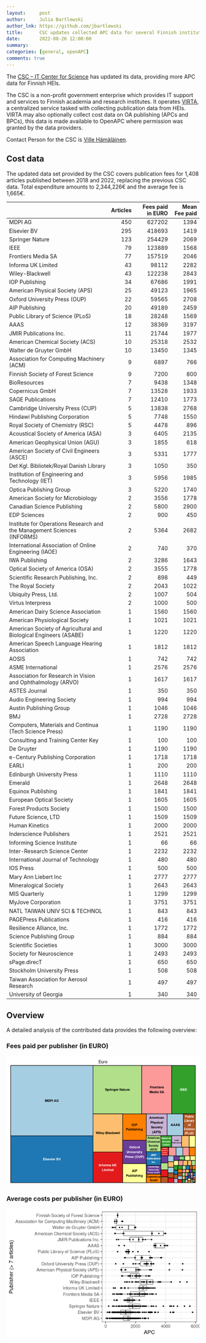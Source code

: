 ```yaml
---
layout:     post
author:     Julia Bartlewski
author_lnk: https://github.com/jbartlewski
title:      CSC updates collected APC data for several Finnish institutions
date:       2022-08-26 12:00:00
summary:    
categories: [general, openAPC]
comments: true
---
```





The [CSC – IT Center for Science](https://www.csc.fi/en/home) has updated its data, providing more APC data for Finnish HEIs.

The CSC is a non-profit government enterprise which provides IT support and services to Finnish academia and research institutes. It operates [VIRTA](https://wiki.eduuni.fi/display/cscvirtajtp/VIRTA+in+English), a centralized service tasked with collecting publication data from HEIs. VIRTA may also optionally collect cost data on OA publishing (APCs and BPCs), this data is made available to OpenAPC where permission was granted by the data providers.

Contact Person for the CSC is [Ville Hämäläinen](mailto:virta-julkaisutietopalvelu@csc.fi).

## Cost data




The updated data set provided by the CSC covers publication fees for 1,408 articles published between 2018 and 2022, replacing the previous CSC data. Total expenditure amounts to 2,344,226€ and the average fee is 1,665€.



|                                                                        | Articles| Fees paid in EURO| Mean Fee paid|
|:-----------------------------------------------------------------------|--------:|-----------------:|-------------:|
|MDPI AG                                                                 |      450|            627202|          1394|
|Elsevier BV                                                             |      295|            418693|          1419|
|Springer Nature                                                         |      123|            254429|          2069|
|IEEE                                                                    |       79|            123889|          1568|
|Frontiers Media SA                                                      |       77|            157519|          2046|
|Informa UK Limited                                                      |       43|             98112|          2282|
|Wiley-Blackwell                                                         |       43|            122238|          2843|
|IOP Publishing                                                          |       34|             67686|          1991|
|American Physical Society (APS)                                         |       25|             49123|          1965|
|Oxford University Press (OUP)                                           |       22|             59565|          2708|
|AIP Publishing                                                          |       20|             49189|          2459|
|Public Library of Science (PLoS)                                        |       18|             28248|          1569|
|AAAS                                                                    |       12|             38369|          3197|
|JMIR Publications Inc.                                                  |       11|             21744|          1977|
|American Chemical Society (ACS)                                         |       10|             25318|          2532|
|Walter de Gruyter GmbH                                                  |       10|             13450|          1345|
|Association for Computing Machinery (ACM)                               |        9|              6897|           766|
|Finnish Society of Forest Science                                       |        9|              7200|           800|
|BioResources                                                            |        7|              9438|          1348|
|Copernicus GmbH                                                         |        7|             13528|          1933|
|SAGE Publications                                                       |        7|             12410|          1773|
|Cambridge University Press (CUP)                                        |        5|             13838|          2768|
|Hindawi Publishing Corporation                                          |        5|              7748|          1550|
|Royal Society of Chemistry (RSC)                                        |        5|              4478|           896|
|Acoustical Society of America (ASA)                                     |        3|              6405|          2135|
|American Geophysical Union (AGU)                                        |        3|              1855|           618|
|American Society of Civil Engineers (ASCE)                              |        3|              5331|          1777|
|Det Kgl. Bibliotek/Royal Danish Library                                 |        3|              1050|           350|
|Institution of Engineering and Technology (IET)                         |        3|              5956|          1985|
|Optica Publishing Group                                                 |        3|              5220|          1740|
|American Society for Microbiology                                       |        2|              3556|          1778|
|Canadian Science Publishing                                             |        2|              5800|          2900|
|EDP Sciences                                                            |        2|               900|           450|
|Institute for Operations Research and the Management Sciences (INFORMS) |        2|              5364|          2682|
|International Association of Online Engineering (IAOE)                  |        2|               740|           370|
|IWA Publishing                                                          |        2|              3286|          1643|
|Optical Society of America (OSA)                                        |        2|              3555|          1778|
|Scientific Research Publishing, Inc.                                    |        2|               898|           449|
|The Royal Society                                                       |        2|              2043|          1022|
|Ubiquity Press, Ltd.                                                    |        2|              1007|           504|
|Virtus Interpress                                                       |        2|              1000|           500|
|American Dairy Science Association                                      |        1|              1560|          1560|
|American Physiological Society                                          |        1|              1021|          1021|
|American Society of Agricultural and Biological Engineers (ASABE)       |        1|              1220|          1220|
|American Speech Language Hearing Association                            |        1|              1812|          1812|
|AOSIS                                                                   |        1|               742|           742|
|ASME International                                                      |        1|              2576|          2576|
|Association for Research in Vision and Ophthalmology (ARVO)             |        1|              1617|          1617|
|ASTES Journal                                                           |        1|               350|           350|
|Audio Engineering Society                                               |        1|               994|           994|
|Austin Publishing Group                                                 |        1|              1046|          1046|
|BMJ                                                                     |        1|              2728|          2728|
|Computers, Materials and Continua (Tech Science Press)                  |        1|              1190|          1190|
|Consulting and Training Center Key                                      |        1|               100|           100|
|De Gruyter                                                              |        1|              1190|          1190|
|e-Century Publishing Corporation                                        |        1|              1718|          1718|
|EARLI                                                                   |        1|               200|           200|
|Edinburgh University Press                                              |        1|              1110|          1110|
|Emerald                                                                 |        1|              2648|          2648|
|Equinox Publishing                                                      |        1|              1841|          1841|
|European Optical Society                                                |        1|              1605|          1605|
|Forest Products Society                                                 |        1|              1500|          1500|
|Future Science, LTD                                                     |        1|              1509|          1509|
|Human Kinetics                                                          |        1|              2000|          2000|
|Inderscience Publishers                                                 |        1|              2521|          2521|
|Informing Science Institute                                             |        1|                66|            66|
|Inter-Research Science Center                                           |        1|              2232|          2232|
|International Journal of Technology                                     |        1|               480|           480|
|IOS Press                                                               |        1|               500|           500|
|Mary Ann Liebert Inc                                                    |        1|              2777|          2777|
|Mineralogical Society                                                   |        1|              2643|          2643|
|MIS Quarterly                                                           |        1|              1299|          1299|
|MyJove Corporation                                                      |        1|              3751|          3751|
|NATL TAIWAN UNIV SCI & TECHNOL                                          |        1|               843|           843|
|PAGEPress Publications                                                  |        1|               416|           416|
|Resilience Alliance, Inc.                                               |        1|              1772|          1772|
|Science Publishing Group                                                |        1|               884|           884|
|Scientific Societies                                                    |        1|              3000|          3000|
|Society for Neuroscience                                                |        1|              2493|          2493|
|sPage.direcT                                                            |        1|               650|           650|
|Stockholm University Press                                              |        1|               508|           508|
|Taiwan Association for Aerosol Research                                 |        1|               497|           497|
|University of Georgia                                                   |        1|               340|           340|

## Overview

A detailed analysis of the contributed data provides the following overview:

### Fees paid per publisher (in EURO)

![plot of chunk tree_csc_2022_08_26_full](/figure/tree_csc_2022_08_26_full-1.png)

###  Average costs per publisher (in EURO)

![plot of chunk box_csc_2022_08_26_publisher_full](/figure/box_csc_2022_08_26_publisher_full-1.png)
